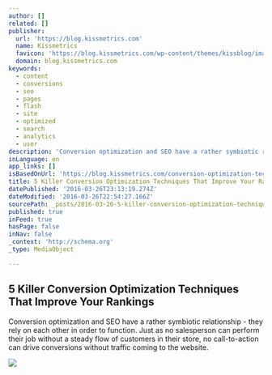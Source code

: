 ```yaml
---
author: []
related: []
publisher:
  url: 'https://blog.kissmetrics.com'
  name: Kissmetrics
  favicon: 'https://blog.kissmetrics.com/wp-content/themes/kissblog/images/favicon.ico'
  domain: blog.kissmetrics.com
keywords:
  - content
  - conversions
  - seo
  - pages
  - flash
  - site
  - optimized
  - search
  - analytics
  - user
description: 'Conversion optimization and SEO have a rather symbiotic relationship - they rely on each other in order to function. Just as no salesperson can perform their job without a steady flow of customers in their store, no call-to-action can drive conversions without traffic coming to the website.'
inLanguage: en
app_links: []
isBasedOnUrl: 'https://blog.kissmetrics.com/conversion-optimization-techniques-to-improve-rankings/?utm_source=feedburner&utm_medium=feed&utm_campaign=Feed%3A+KISSmetrics+%28KISSmetrics+Marketing+Blog%29'
title: 5 Killer Conversion Optimization Techniques That Improve Your Rankings
datePublished: '2016-03-26T23:13:19.274Z'
dateModified: '2016-03-26T22:54:27.166Z'
sourcePath: _posts/2016-03-26-5-killer-conversion-optimization-techniques-that-improve-you.md
published: true
inFeed: true
hasPage: false
inNav: false
_context: 'http://schema.org'
_type: MediaObject

---
```

<article style=""><h1>5 Killer Conversion Optimization Techniques That Improve Your Rankings</h1><p>Conversion optimization and SEO have a rather symbiotic relationship - they rely on each other in order to function. Just as no salesperson can perform their job without a steady flow of customers in their store, no call-to-action can drive conversions without traffic coming to the website.</p><img src="https://blog.kissmetrics.com/wp-content/uploads/2015/10/open-graph-logo.jpg" /></article>